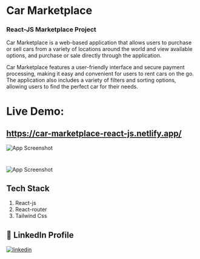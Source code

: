 
# Car Marketplace

### React-JS Marketplace Project

Car Marketplace is a web-based application that allows users to purchase or sell cars from a variety of locations around the world and view available options, and purchase or sale directly through the application.

Car Marketplace features a user-friendly interface and secure payment processing, making it easy and convenient for users to rent cars on the go. The application also includes a variety of filters and sorting options, allowing users to find the perfect car for their needs.


# Live Demo:

## https://car-marketplace-react-js.netlify.app/




![App Screenshot](https://i.postimg.cc/NfLnYRT4/Screenshot-10.png)
#
![App Screenshot](https://i.postimg.cc/6pWgSFc8/Screenshot-11.png)


## Tech Stack

1. React-js
2. React-router
3. Tailwind Css



## 🔗 LinkedIn Profile


[![linkedin](https://img.shields.io/badge/linkedin-0A66C2?style=for-the-badge&logo=linkedin&logoColor=white)](www.linkedin.com/in/vedant-singh-165b94299)


